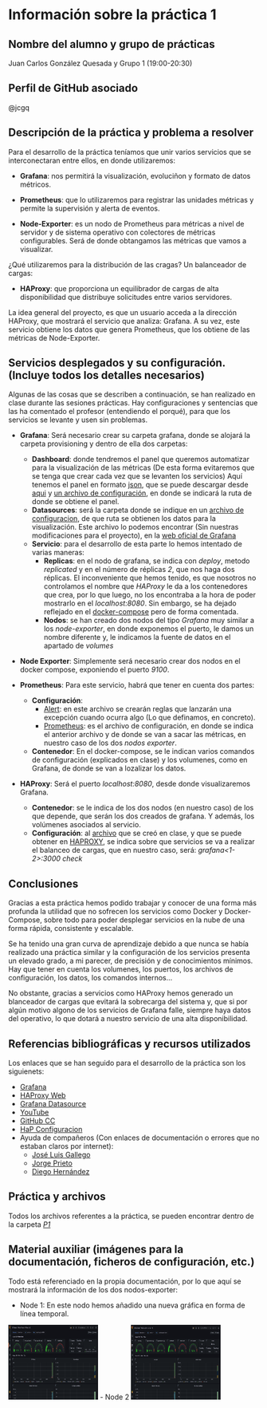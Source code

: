 # Información sobre la práctica 1
## Nombre del alumno y grupo de prácticas
Juan Carlos González Quesada y Grupo 1 (19:00-20:30)

## Perfil de GitHub asociado
@jcgq
## Descripción de la práctica y problema a resolver
Para el desarrollo de la práctica teníamos que unir varios servicios que se interconectaran entre ellos, en donde utilizaremos:

- **Grafana**: nos permitirá la visualización, evoluciñon y formato de datos métricos.

- **Prometheus**: que lo utilizaremos para registrar las unidades métricas y permite la supervisión y alerta de eventos.

- **Node-Exporter**: es un nodo de Prometheus para métricas a nivel de servidor y de sistema operativo con colectores de métricas configurables. Será de donde obtangamos las métricas que vamos a visualizar.

¿Qué utilizaremos para la distribución de las cragas? Un balanceador de cargas:

- **HAProxy**: que proporciona un equilibrador de cargas de alta disponibilidad que distribuye solicitudes entre varios servidores.

La idea general del proyecto, es que un usuario acceda a la dirección HAProxy, que mostrará el servicio que analiza: Grafana. A su vez, este servicio obtiene los datos que genera Prometheus, que los obtiene de las métricas de Node-Exporter.

## Servicios desplegados y su configuración. (Incluye todos los detalles necesarios)
Algunas de las cosas que se describen a continuación, se han realizado en clase durante las sesiones prácticas. Hay configuraciones y sentencias que las ha comentado el profesor (entendiendo el porqué), para que los servicios se levante y usen sin problemas.

- **Grafana**: Será necesario crear su carpeta grafana, donde se alojará la carpeta provisioning y dentro de ella dos carpetas:
    - **Dashboard**: donde tendremos el panel que queremos automatizar para la visualización de las métricas (De esta forma evitaremos que se tenga que crear cada vez que se levanten los servicios) Aquí tenemos el panel en formato [json](https://github.com/jcgq/CC2/blob/main/P1/grafana/provisioning/dashboards/node-exporter-full_rev26.json), que se puede descargar desde [aqui](https://grafana.com/grafana/dashboards/) y [un archivo de configuración](https://github.com/jcgq/CC2/blob/main/P1/grafana/provisioning/dashboards/dashboard.yml), en donde se indicará la ruta de donde se obtiene el panel.
    - **Datasources**: será la carpeta donde se indique en un [archivo de configuracion](https://github.com/jcgq/CC2/blob/main/P1/grafana/provisioning/datasources/datasource.yml), de que ruta se obtienen los datos para la visualización. Este archivo lo podemos encontrar (Sin nuestras modificaciones para el proyecto), en la [web oficial de Grafana](https://grafana.com/docs/grafana/latest/administration/provisioning/#example-data-source-config-file)
    - **Servicio**: para el desarrollo de esta parte lo hemos intentado de varias maneras:
        - **Replicas**: en el nodo de grafana, se indica con *deploy*, metodo *replicated* y en el número de réplicas *2*, que nos haga dos réplicas. El inconveniente que hemos tenido, es que nosotros no controlamos el nombre que *HAProxy* le da a los contenedores que crea, por lo que luego, no los encontraba a la hora de poder mostrarlo en el *localhost:8080*. Sin embargo, se ha dejado reflejado en el [docker-compose](https://github.com/jcgq/CC2/blob/main/P1/docker-compose.yml) pero de forma comentada.
        - **Nodos**: se han creado dos nodos del tipo *Grafana* muy similar a los *node-exporter*, en donde exponemos el puerto, le damos un nombre diferente y, le indicamos la fuente de datos en el apartado de *volumes*

- **Node Exporter**: Simplemente será necesario crear dos nodos en el docker compose, exponiendo el puerto *9100*.

- **Prometheus**: Para este servicio, habrá que tener en cuenta dos partes:
    - **Configuración**:
        - [Alert](https://github.com/jcgq/CC2/blob/main/P1/prometheus/alert.yml): en este archivo se crearán reglas que lanzarán una excepción cuando ocurra algo (Lo que definamos, en concreto).
        - [Prometheus](https://github.com/jcgq/CC2/blob/main/P1/prometheus/prometheus.yml): es el archivo de configuración, en donde se indica el anterior archivo y de donde se van a sacar las métricas, en nuestro caso de los dos *nodos exporter*.
    - **Contenedor**: En el docker-compose, se le indican varios comandos de configuración (explicados en clase) y los volumenes, como en Grafana, de donde se van a lozalizar los datos.

- **HAProxy**: Será el puerto *localhost:8080*, desde donde visualizaremos Grafana.
    - **Contenedor**: se le indica de los dos nodos (en nuestro caso) de los que depende, que serán los dos creados de grafana. Y además, los volúmenes asociados al servicio.
    - **Configuración**: al [archivo](https://github.com/jcgq/CC2/blob/main/P1/haproxy/haproxy.cfg) que se creó en clase, y que se puede obtener en [HAPROXY](https://www.haproxy.com/blog/how-to-run-haproxy-with-docker/), se indica sobre que servicios se va a realizar el balanceo de cargas, que en nuestro caso, será: *grafana<1-2>:3000 check*

## Conclusiones
Gracias a esta práctica hemos podido trabajar y conocer de una forma más profunda la utilidad que no sofrecen los servicios como Docker y Docker-Compose, sobre todo para poder desplegar servicios en la nube de una forma rápida, consistente y escalable.

Se ha tenido una gran curva de aprendizaje debido a que nunca se había realizado una práctica similar y la configuración de los servicios presenta un elevado grado, a mi parecer, de precisión y de conocimientos mínimos. Hay que tener en cuenta los volumenes, los puertos, los archivos de configuración, los datos, los comandos internos...

No obstante, gracias a servicios como HAProxy hemos generado un blanceador de cargas que evitará la sobrecarga del sistema y, que si por algún motivo algono de los servicios de Grafana falle, siempre haya datos del operativo, lo que dotará a nuestro servicio de una alta disponibilidad.

## Referencias bibliográficas y recursos utilizados
Los enlaces que se han seguido para el desarrollo de la práctica son los siguienets:
- [Grafana](https://grafana.com/)
- [HAProxy Web](https://www.haproxy.com/blog/how-to-run-haproxy-with-docker/)
- [Grafana Datasource](https://grafana.com/docs/grafana/latest/datasources/prometheus/)
- [YouTube](https://www.youtube.com/watch?v=ECLIqvayAEs&ab_channel=Thetips4you)
- [GitHub CC](https://github.com/manuparra/cc2122)
- [HaP Configuracion](https://www.haproxy.com/blog/haproxy-configuration-basics-load-balance-your-servers/)
- Ayuda de compañeros (Con enlaces de documentación o errores que no estaban claros por internet):
    - [José Luis Gallego](https://github.com/jlgallego99)
    - [Jorge Prieto](https://github.com/soyjorgeprg)
    - [Diego Hernández](https://github.com/LCinder)
## Práctica y archivos
Todos los archivos referentes a la práctica, se pueden encontrar dentro de la carpeta *[P1](https://github.com/jcgq/CC2/tree/main/P1)*

## Material auxiliar (imágenes para la documentación, ficheros de configuración, etc.)
Todo está referenciado en la propia documentación, por lo que aquí se mostrará la información de los dos nodos-exporter:
- Node 1: En este nodo hemos añadido una nueva gráfica en forma de línea temporal.
<img src="img/dashboard.png" width="180" height="150">
- Node 2
<img src="img/dashboard2.png" width="180" height="150">